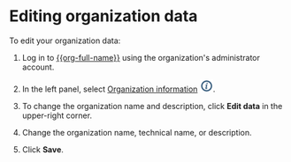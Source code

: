 # Editing organization data

To edit your organization data:

1. Log in to [{{org-full-name}}]({{link-org-main}}) using the organization's administrator account.

1. In the left panel, select [Organization information]({{link-org-settings}}) ![icon-settings](../_assets/organization/icon-settings.png).

1. To change the organization name and description, click **Edit data** in the upper-right corner.

1. Change the organization name, technical name, or description.

1. Click **Save**.
